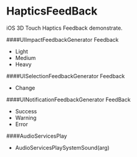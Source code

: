 # HapticsFeedBack
iOS 3D Touch Haptics Feedback demonstrate.

####UIImpactFeedbackGenerator Feedback
* Light
* Medium
* Heavy

####UISelectionFeedbackGenerator Feedback
* Change

####UINotificationFeedbackGenerator FeedBack
* Success
* Warning
* Error

####AudioServicesPlay
* AudioServicesPlaySystemSound(arg)

